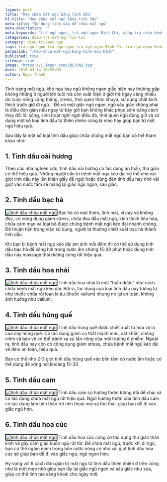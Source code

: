 ```yaml
---
layout: post
title: "Mẹo chữa mất ngủ bằng tinh dầu"
h1-title: "Mẹo chữa mất ngủ bằng tinh dầu"
meta-title: "Sử dụng tinh dầu để chữa mất ngủ"
meta-description: ""
meta-keywords: "trà ngủ ngon, trà ngủ ngon Bình Chi, uống trà chữa bệnh mất ngủ, ngủ trưa khoa học"
categories: dieu-tri-mat-ngu tin-tuc
category: dieu-tri-mat-ngu
tags: tra-ngu-ngon trà-ngủ-ngon trà-ngủ-ngon-Bình-Chi tra-ngu-ngon-Binh-Chi thoi-quen-xau
permalink: "/meo-chua-mat-ngu-bang-tinh-dau.html"
published: true
sitemap: true
image: "https://i.imgur.com/5di76N2.jpg"
date: 2018-03-14 16:59:00
author: Ngọc Thanh
---
```


Tình trạng mất ngủ, khó ngủ hay ngủ không ngon giấc hiện nay thường gặp không những ở người lớn tuổi mà còn xuất hiện ở giới trẻ  ngày càng nhiều do cuộc sống căng thẳng, stress, thói quen thức khuya, sử dụng chất kích thích trước giờ đi ngủ… Để có một giấc ngủ ngon, ngủ sâu giấc không phải là điều đơn giản nếu ngay từ bây giờ bạn không khắc phục sớm bằng cách thay đổi lối sống, sinh hoạt nghỉ ngơi điều độ, thói quen ngủ đúng giờ và sử dụng một số loại tinh dầu từ thiên nhiên cũng là mẹo hay giúp bạn trị mất ngủ hiệu quả.

Sau đây là một số loại tinh dầu giúp chữa chứng mất ngủ bạn có thể tham khảo nhé:

## 1. Tinh dầu oải hương
Theo các nhà nghiên cứu, tinh dầu oải hương có tác dụng an thần, thư giãn cơ thể hiệu quả. Những người cần tri bệnh mất ngủ kéo dài có thể nhỏ vài giọt tinh dầu này lên khăn giấy để ngửi hoặc dùng đèn tinh dầu hay nhỏ vài giọt vào nước tắm sẽ mang lại giấc ngủ ngon, sâu giấc.

## 2. Tinh dầu bạc hà
<img  src="https://i.imgur.com/tOjrRWT.jpg" alt="tinh dầu chữa mất ngủ" class="image_fade responsive-img lazy" border="2">
Bạc hà có mùi thơm, tính mát, vị cay và không độc, có công dụng giảm stress, chữa đau đầu mất ngủ, kích thích tiêu hóa, chữa cảm mạo và loại bỏ được chứng bệnh mất ngủ kéo dài nhanh chóng. Để thuận tiện trong việc sử dụng, người ta thường chiết xuất bạc hà thành tinh dầu.

Khi bạn bị bệnh mất ngủ kéo dài ám ảnh mỗi đêm thì có thể sử dụng tinh dầu bạc hà để xông hơi trong nước ấm chừng 15-20 phút hoặc dùng tinh dầu này massage thái dương cũng rất hiệu quả.

## 3. Tinh dầu hoa nhài
<img  src="https://i.imgur.com/jhdRgF1.jpg" alt="tinh dầu chữa mất ngủ" class="image_fade responsive-img lazy" border="2">
Tinh dầu hoa nhài là một “thần dược” như cách chữa bệnh mất ngủ kéo dài. Bởi vì, tác dụng của loại tinh dầu này tương tự như thuốc chữa rối loạn lo âu (thuốc valium) nhưng nó lại an toàn, không ảnh hưởng như valium.

## 4. Tinh dầu húng quế
<img  src="https://i.imgur.com/0M4kbuX.jpg" alt="tinh dầu chữa mất ngủ" class="image_fade responsive-img lazy" border="2">
Tinh dầu húng quế được chiết xuất từ hoa và lá của cây húng quế. Có tác dụng giảm co thắt mạch máu, sát khẩn, chống viêm và bảo vệ cơ thể tránh xa sự tấn công của môi trường ô nhiễm. Ngoài ra, tinh dầu này còn có công dụng giảm stress, chữa bệnh mất ngủ kéo dài về đêm an toàn, hiệu quả.

Bạn có thể nhỏ 2-3 giọt tinh dầu húng quế vào bồn tắm có nước ấm hoặc có thể dùng để xông hơi khoảng 15-30.

## 5. Tinh dầu cam
<img  src="https://i.imgur.com/u0akGb2.jpg" alt="tinh dầu chữa mất ngủ" class="image_fade responsive-img lazy" border="2">
Tinh dầu cam có hương thơm tương đối dễ chịu và có tác dụng chữa mất ngủ rất hiệu quả. Ngửi hương thơm của tinh dầu cam có tác dụng làm tinh thần trở nên thoải mái và thư  thái, giúp bạn dễ đi vào giấc ngủ hơn.

## 6. Tinh dầu hoa cúc
<img  src="https://i.imgur.com/jxT8ZtD.jpg" alt="tinh dầu chữa mất ngủ" class="image_fade responsive-img lazy" border="2">
Tinh dầu hoa cúc cũng có tác dụng thư giãn thần kinh và gây cảm giác buồn ngủ rất tốt. Để chữa mất ngủ, trước khi đi ngủ, bạn có thể ngâm mình trong bồn nước nóng có nhỏ vài giọt tinh dầu hoa cúc sẽ giúp bạn dễ đi vào giấc ngủ, ngủ ngon hơn.

Hy vọng với 6 cách đơn giản trị mất ngủ từ tinh dầu thiên nhiên ở trên cũng như là  một mẹo nhỏ giúp bạn  lấy lại giấc ngủ ngon và sâu giấc như xưa, giúp cơ thể tỉnh táo sảng khoái cho ngày mới.
